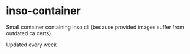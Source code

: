 # inso-container
Small container containing inso cli (because provided images suffer from outdated ca certs)

Updated every week
